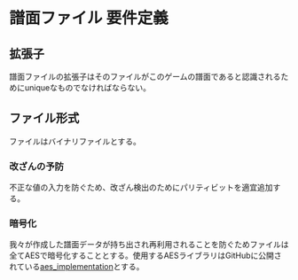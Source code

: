 # 譜面ファイル 要件定義

## 拡張子

譜面ファイルの拡張子はそのファイルがこのゲームの譜面であると認識されるためにuniqueなものでなければならない。

## ファイル形式

ファイルはバイナリファイルとする。

### 改ざんの予防

不正な値の入力を防ぐため、改ざん検出のためにパリティビットを適宜追加する。

### 暗号化

我々が作成した譜面データが持ち出され再利用されることを防ぐためファイルは全てAESで暗号化することとする。使用するAESライブラリはGitHubに公開されている[aes_implementation](https://www.github.com/ouchiminh/aes_implementation)とする。
